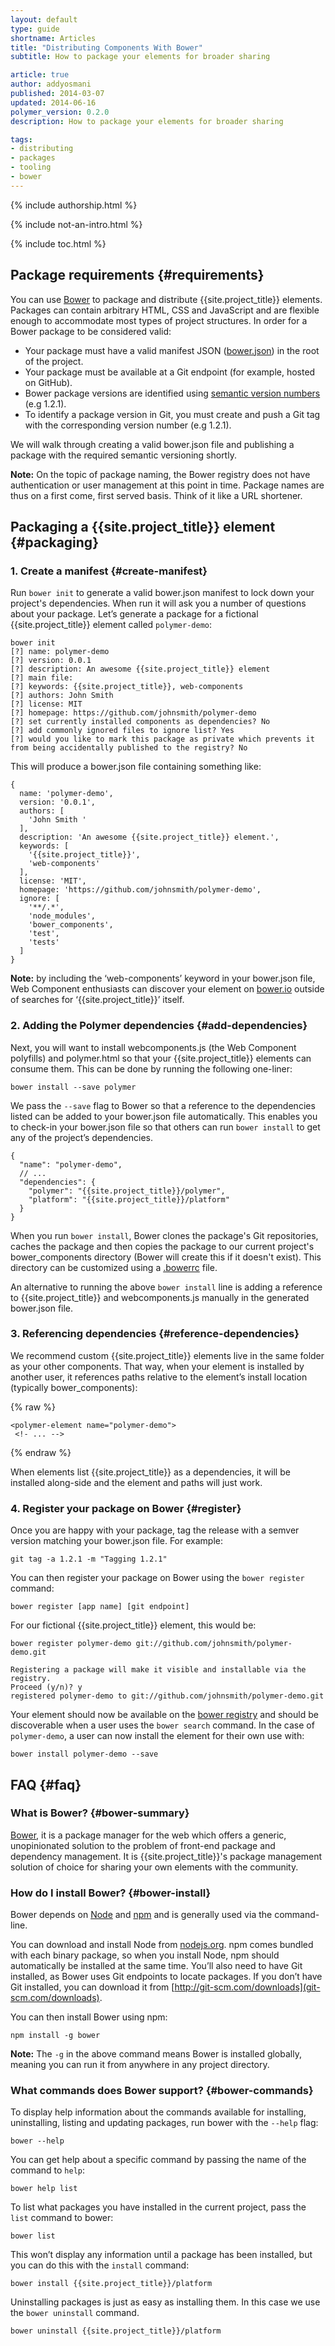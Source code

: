 ```yaml
---
layout: default
type: guide
shortname: Articles
title: "Distributing Components With Bower"
subtitle: How to package your elements for broader sharing

article: true
author: addyosmani
published: 2014-03-07
updated: 2014-06-16
polymer_version: 0.2.0
description: How to package your elements for broader sharing

tags:
- distributing
- packages
- tooling
- bower
---
```


{% include authorship.html %}

{% include not-an-intro.html %}

{% include toc.html %}


## Package requirements {#requirements}

You can use [Bower](http://bower.io) to package and distribute {{site.project_title}} elements. Packages can contain arbitrary HTML, CSS and JavaScript and are flexible enough to accommodate most types of project structures. In order for a Bower package to be considered valid:

* Your package must have a valid manifest JSON ([bower.json](http://bower.io/#defining-a-package)) in the root of the project.
* Your package must be available at a Git endpoint (for example, hosted on GitHub).
* Bower package versions are identified using [semantic version numbers](http://semver.org/) (e.g 1.2.1).
* To identify a package version in Git, you must create and push a Git tag with the corresponding version number (e.g 1.2.1).

We will walk through creating a valid bower.json file and publishing a package with the required semantic versioning shortly.

**Note:** On the topic of package naming, the Bower registry does not have authentication or user management at this point in time. Package names are thus on a first come, first served basis. Think of it like a URL shortener.

## Packaging a {{site.project_title}} element {#packaging}

### 1. Create a manifest {#create-manifest}

Run `bower init` to generate a valid bower.json manifest to lock down your project's dependencies. When run it will ask you a number of questions about your package. Let’s generate a package for a fictional {{site.project_title}} element called `polymer-demo`:

    bower init
    [?] name: polymer-demo
    [?] version: 0.0.1
    [?] description: An awesome {{site.project_title}} element
    [?] main file:
    [?] keywords: {{site.project_title}}, web-components
    [?] authors: John Smith
    [?] license: MIT
    [?] homepage: https://github.com/johnsmith/polymer-demo
    [?] set currently installed components as dependencies? No
    [?] add commonly ignored files to ignore list? Yes
    [?] would you like to mark this package as private which prevents it from being accidentally published to the registry? No


This will produce a bower.json file containing something like:

    {
      name: 'polymer-demo',
      version: '0.0.1',
      authors: [
        'John Smith '
      ],
      description: 'An awesome {{site.project_title}} element.',
      keywords: [
        '{{site.project_title}}',
        'web-components'
      ],
      license: 'MIT',
      homepage: 'https://github.com/johnsmith/polymer-demo',
      ignore: [
        '**/.*',
        'node_modules',
        'bower_components',
        'test',
        'tests'
      ]
    }

**Note:** by including the ‘web-components’ keyword in your bower.json file, Web Component enthusiasts can discover your element on [bower.io](http://bower.io/search) outside of searches for ‘{{site.project_title}}’ itself.

### 2. Adding the Polymer dependencies {#add-dependencies}

Next, you will want to install webcomponents.js (the Web Component polyfills) and polymer.html so that your {{site.project_title}} elements can consume them. This can be done by running the following one-liner:

    bower install --save polymer

We pass the `--save` flag to Bower so that a reference to the dependencies listed can be added to your bower.json file automatically. This enables you to check-in your bower.json file so that others can run `bower install` to get any of the project’s dependencies.

    {
      "name": "polymer-demo",
      // ...
      "dependencies": {
        "polymer": "{{site.project_title}}/polymer",
        "platform": "{{site.project_title}}/platform"
      }
    }

When you run `bower install`, Bower clones the package's Git repositories, caches the package and then copies the package to our current project's bower_components directory (Bower will create this if it doesn't exist). This directory can be customized using a [.bowerrc](https://github.com/bower/bower#custom-install-directory) file.

An alternative to running the above `bower install` line is adding a reference to {{site.project_title}} and webcomponents.js manually in the generated bower.json file.

### 3. Referencing dependencies {#reference-dependencies}


We recommend custom {{site.project_title}} elements live in the same folder as your other components. That way, when your element is installed by another user, it references paths relative to the element’s install location (typically bower_components):

{% raw %}
    <link rel="import" href="../polymer/polymer.html">
    <link rel="import" href="../core-toolbar/core-toolbar.html">

    <polymer-element name="polymer-demo">
     <!- ... -->
{% endraw %}

When elements list {{site.project_title}} as a dependencies, it will be installed along-side and the element and paths will just work.

### 4. Register your package on Bower {#register}

Once you are happy with your package, tag the release with a semver version matching your bower.json file. For example:

    git tag -a 1.2.1 -m "Tagging 1.2.1"

You can then register your package on Bower using the `bower register` command:

    bower register [app name] [git endpoint]

For our fictional {{site.project_title}} element, this would be:

    bower register polymer-demo git://github.com/johnsmith/polymer-demo.git

    Registering a package will make it visible and installable via the registry.
    Proceed (y/n)? y
    registered polymer-demo to git://github.com/johnsmith/polymer-demo.git

Your element should now be available on the [bower registry](http://bower.io/search) and should be discoverable when a user uses the `bower search` command. In the case of `polymer-demo`, a user can now install the element for their own use with:

    bower install polymer-demo --save


## FAQ {#faq}

### What is Bower? {#bower-summary}

[Bower](http://bower.io), it is a package manager for the web which offers a generic, unopinionated solution to the problem of front-end package and dependency management. It is {{site.project_title}}'s package management solution of choice for sharing your own elements with the community.

### How do I install Bower? {#bower-install}

Bower depends on [Node](http://nodejs.com) and [npm](http://npmjs.org) and is generally used via the command-line.

You can download and install Node from [nodejs.org](http://nodejs.org). npm comes bundled with each binary package, so when you install Node, npm should automatically be installed at the same time. You’ll also need to have Git installed, as Bower uses Git endpoints to locate packages. If you don’t have Git installed, you can download it from [http://git-scm.com/downloads](git-scm.com/downloads).

You can then install Bower using npm:

    npm install -g bower

**Note:** The `-g` in the above command means Bower is installed globally, meaning you can run it from anywhere in any project directory.

### What commands does Bower support? {#bower-commands}

To display help information about the commands available for installing, uninstalling, listing and updating packages, run bower with the `--help` flag:

    bower --help

You can get help about a specific command by passing the name of the command to `help`:

    bower help list

To list what packages you have installed in the current project, pass the `list` command to bower:

    bower list

This won’t display any information until a package has been installed, but you can do this with the `install` command:

    bower install {{site.project_title}}/platform

Uninstalling packages is just as easy as installing them. In this case we use the `bower uninstall` command.

    bower uninstall {{site.project_title}}/platform

